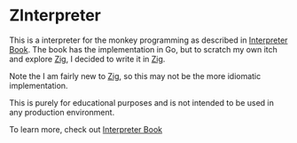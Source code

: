 # ZInterpreter

This is a interpreter for the monkey programming as described in [Interpreter Book](https://interpreterbook.com/). The book has the implementation in Go, but to scratch my own itch and explore [Zig](https://ziglang.org), I decided to write it in [Zig](https://ziglang.org).

Note the I am fairly new to [Zig](https://ziglang.org), so this may not be the more idiomatic implementation.

This is purely for educational purposes and is not intended to be used in any production environment.

To learn more, check out [Interpreter Book](https://interpreterbook.com/)
